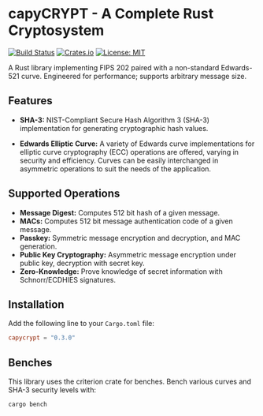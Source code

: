 # capyCRYPT - A Complete Rust Cryptosystem

[![Build Status](https://github.com/drcapybara/capyCRYPT-Rust/actions/workflows/rust.yml/badge.svg)](https://github.com/drcapybara/capyCRYPT-Rust/actions/workflows/rust.yml)
[![Crates.io](https://img.shields.io/crates/v/capycrypt?style=flat-square)](https://crates.io/crates/capycrypt)
[![License: MIT](https://img.shields.io/badge/License-MIT-yellow.svg)](https://github.com/auditless/cairo-template/blob/main/LICENSE) 

A Rust library implementing FIPS 202 paired with a non-standard Edwards-521 curve. Engineered for performance; supports arbitrary message size.

## Features
- **SHA-3:** NIST-Compliant Secure Hash Algorithm 3 (SHA-3) implementation for generating cryptographic hash values.

- **Edwards Elliptic Curve:** A variety of Edwards curve implementations for elliptic curve cryptography (ECC) operations are offered, varying in security and efficiency. Curves can be easily interchanged in asymmetric operations to suit the needs of the application.

## Supported Operations
- **Message Digest:** Computes 512 bit hash of a given message.
- **MACs:** Computes 512 bit message authentication code of a given message.
- **Passkey:** Symmetric message encryption and decryption, and MAC generation.
- **Public Key Cryptography:** Asymmetric message encryption under public key, decryption with secret key.
- **Zero-Knowledge:** Prove knowledge of secret information with Schnorr/ECDHIES signatures.

## Installation
Add the following line to your `Cargo.toml` file:

```toml
capycrypt = "0.3.0"
```

## Benches
This library uses the criterion crate for benches. Bench various curves and SHA-3 security levels with:
```bash
cargo bench
```
